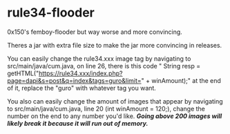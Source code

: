 # rule34-flooder
0x150's femboy-flooder but way worse and more convincing.

Theres a jar with extra file size to make the jar more convincing in releases.

You can easily change the rule34.xxx image tag by navigating to src/main/java/cum.java, on line 26, there is this code " String resp = getHTML("https://rule34.xxx/index.php?page=dapi&s=post&q=index&tags=guro&limit=" + winAmount);" at the end of it, replace the "guro" with whatever tag you want.

You also can easily change the amount of images that appear by navigating to src/main/java/cum.java, line 20 (int winAmount = 120;), change the number on the end to any number you'd like.  ***Going above 200 images will likely break it because it will run out of memory.***
